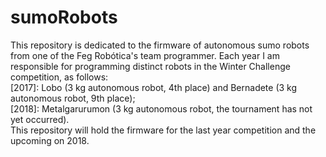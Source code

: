 # sumoRobots
This repository is dedicated to the firmware of autonomous sumo robots from one of the Feg Robótica's team programmer.
Each year I am responsible for programming distinct robots in the Winter Challenge competition, as follows:  
[2017]: Lobo (3 kg autonomous robot, 4th place) and Bernadete (3 kg autonomous robot, 9th place);  
[2018]: Metalgarurumon (3 kg autonomous robot, the tournament has not yet occurred).  
This repository will hold the firmware for the last year competition and the upcoming on 2018.
